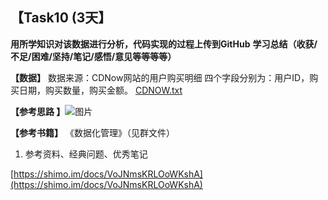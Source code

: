 ## 【Task10 (3天】
**用所学知识对该数据进行分析，代码实现的过程上传到GitHub**
**学习总结（收获/不足/困难/坚持/笔记/感悟/意见等等等等）**





**【数据】**
数据来源：CDNow网站的用户购买明细
四个字段分别为：用户ID，购买日期，购买数量，购买金额。
[CDNOW.txt](https://uploader.shimo.im/f/XUdLXvHZV9UtMotn.txt)


**【参考思路 】**![图片](https://uploader.shimo.im/f/gcpnLhXbwscCXd5k.png!thumbnail)

**【参考书籍】**
《数据化管理》（见群文件）


1. 参考资料、经典问题、优秀笔记

[https://shimo.im/docs/VoJNmsKRLOoWKshA](https://shimo.im/docs/VoJNmsKRLOoWKshA)
